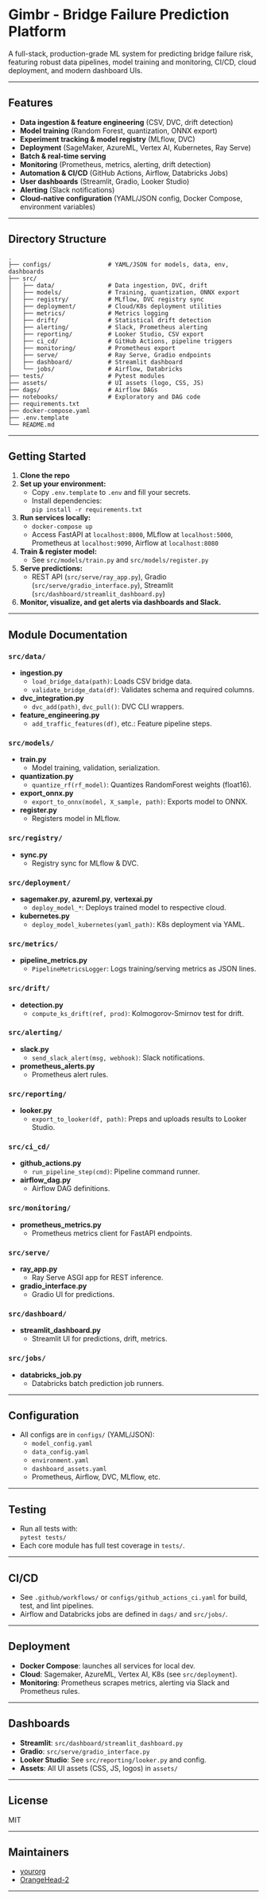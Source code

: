 # Gimbr - Bridge Failure Prediction Platform

A full-stack, production-grade ML system for predicting bridge failure risk, featuring robust data pipelines, model training and monitoring, CI/CD, cloud deployment, and modern dashboard UIs.

---

## Features

- **Data ingestion & feature engineering** (CSV, DVC, drift detection)
- **Model training** (Random Forest, quantization, ONNX export)
- **Experiment tracking & model registry** (MLflow, DVC)
- **Deployment** (SageMaker, AzureML, Vertex AI, Kubernetes, Ray Serve)
- **Batch & real-time serving**
- **Monitoring** (Prometheus, metrics, alerting, drift detection)
- **Automation & CI/CD** (GitHub Actions, Airflow, Databricks Jobs)
- **User dashboards** (Streamlit, Gradio, Looker Studio)
- **Alerting** (Slack notifications)
- **Cloud-native configuration** (YAML/JSON config, Docker Compose, environment variables)

---

## Directory Structure

```
.
├── configs/                # YAML/JSON for models, data, env, dashboards
├── src/
│   ├── data/               # Data ingestion, DVC, drift
│   ├── models/             # Training, quantization, ONNX export
│   ├── registry/           # MLflow, DVC registry sync
│   ├── deployment/         # Cloud/K8s deployment utilities
│   ├── metrics/            # Metrics logging
│   ├── drift/              # Statistical drift detection
│   ├── alerting/           # Slack, Prometheus alerting
│   ├── reporting/          # Looker Studio, CSV export
│   ├── ci_cd/              # GitHub Actions, pipeline triggers
│   ├── monitoring/         # Prometheus export
│   ├── serve/              # Ray Serve, Gradio endpoints
│   ├── dashboard/          # Streamlit dashboard
│   └── jobs/               # Airflow, Databricks
├── tests/                  # Pytest modules
├── assets/                 # UI assets (logo, CSS, JS)
├── dags/                   # Airflow DAGs
├── notebooks/              # Exploratory and DAG code
├── requirements.txt
├── docker-compose.yaml
├── .env.template
└── README.md
```

---

## Getting Started

1. **Clone the repo**
2. **Set up your environment:**
   - Copy `.env.template` to `.env` and fill your secrets.
   - Install dependencies:  
     `pip install -r requirements.txt`
3. **Run services locally:**
   - `docker-compose up`
   - Access FastAPI at `localhost:8000`, MLflow at `localhost:5000`, Prometheus at `localhost:9090`, Airflow at `localhost:8080`
4. **Train & register model:**
   - See `src/models/train.py` and `src/models/register.py`
5. **Serve predictions:**
   - REST API (`src/serve/ray_app.py`), Gradio (`src/serve/gradio_interface.py`), Streamlit (`src/dashboard/streamlit_dashboard.py`)
6. **Monitor, visualize, and get alerts via dashboards and Slack.**

---

## Module Documentation

### `src/data/`

- **ingestion.py**  
  - `load_bridge_data(path)`: Loads CSV bridge data.
  - `validate_bridge_data(df)`: Validates schema and required columns.
- **dvc_integration.py**  
  - `dvc_add(path)`, `dvc_pull()`: DVC CLI wrappers.
- **feature_engineering.py**  
  - `add_traffic_features(df)`, etc.: Feature pipeline steps.

### `src/models/`

- **train.py**  
  - Model training, validation, serialization.
- **quantization.py**  
  - `quantize_rf(rf_model)`: Quantizes RandomForest weights (float16).
- **export_onnx.py**  
  - `export_to_onnx(model, X_sample, path)`: Exports model to ONNX.
- **register.py**  
  - Registers model in MLflow.

### `src/registry/`

- **sync.py**  
  - Registry sync for MLflow & DVC.

### `src/deployment/`

- **sagemaker.py**, **azureml.py**, **vertexai.py**  
  - `deploy_model_*`: Deploys trained model to respective cloud.
- **kubernetes.py**  
  - `deploy_model_kubernetes(yaml_path)`: K8s deployment via YAML.

### `src/metrics/`

- **pipeline_metrics.py**  
  - `PipelineMetricsLogger`: Logs training/serving metrics as JSON lines.

### `src/drift/`

- **detection.py**  
  - `compute_ks_drift(ref, prod)`: Kolmogorov-Smirnov test for drift.

### `src/alerting/`

- **slack.py**  
  - `send_slack_alert(msg, webhook)`: Slack notifications.
- **prometheus_alerts.py**  
  - Prometheus alert rules.

### `src/reporting/`

- **looker.py**  
  - `export_to_looker(df, path)`: Preps and uploads results to Looker Studio.

### `src/ci_cd/`

- **github_actions.py**  
  - `run_pipeline_step(cmd)`: Pipeline command runner.
- **airflow_dag.py**  
  - Airflow DAG definitions.

### `src/monitoring/`

- **prometheus_metrics.py**  
  - Prometheus metrics client for FastAPI endpoints.

### `src/serve/`

- **ray_app.py**  
  - Ray Serve ASGI app for REST inference.
- **gradio_interface.py**  
  - Gradio UI for predictions.

### `src/dashboard/`

- **streamlit_dashboard.py**  
  - Streamlit UI for predictions, drift, metrics.

### `src/jobs/`

- **databricks_job.py**  
  - Databricks batch prediction job runners.

---

## Configuration

- All configs are in `configs/` (YAML/JSON):  
  - `model_config.yaml`
  - `data_config.yaml`
  - `environment.yaml`
  - `dashboard_assets.yaml`
  - Prometheus, Airflow, DVC, MLflow, etc.

---

## Testing

- Run all tests with:  
  `pytest tests/`
- Each core module has full test coverage in `tests/`.

---

## CI/CD

- See `.github/workflows/` or `configs/github_actions_ci.yaml` for build, test, and lint pipelines.
- Airflow and Databricks jobs are defined in `dags/` and `src/jobs/`.

---

## Deployment

- **Docker Compose**: launches all services for local dev.
- **Cloud**: Sagemaker, AzureML, Vertex AI, K8s (see `src/deployment`).
- **Monitoring**: Prometheus scrapes metrics, alerting via Slack and Prometheus rules.

---

## Dashboards

- **Streamlit**: `src/dashboard/streamlit_dashboard.py`
- **Gradio**: `src/serve/gradio_interface.py`
- **Looker Studio**: See `src/reporting/looker.py` and config.
- **Assets**: All UI assets (CSS, JS, logos) in `assets/`

---

## License

MIT

---

## Maintainers

- [yourorg](https://github.com/yourorg)
- [OrangeHead-2](https://github.com/OrangeHead-2)

---
